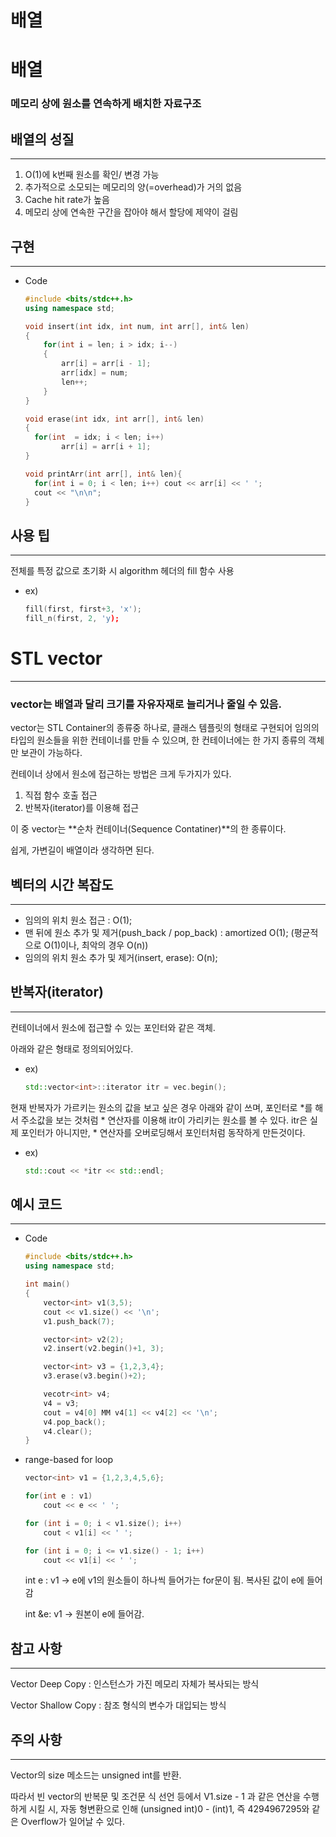 # 배열

# 배열

### 메모리 상에 원소를 연속하게 배치한 자료구조

## 배열의 성질

---

1. O(1)에 k번째 원소를 확인/ 변경 가능
2. 추가적으로 소모되는 메모리의 양(=overhead)가 거의 없음
3. Cache hit rate가 높음
4. 메모리 상에 연속한 구간을 잡아야 해서 할당에 제약이 걸림

## 구현

---

- Code
    
    ```cpp
    #include <bits/stdc++.h>
    using namespace std;
    
    void insert(int idx, int num, int arr[], int& len)
    {
    	for(int i = len; i > idx; i--)
    	{
    		arr[i] = arr[i - 1];
    		arr[idx] = num;
    		len++;
    	}
    }
    
    void erase(int idx, int arr[], int& len)
    {
      for(int  = idx; i < len; i++)
    		arr[i] = arr[i + 1];
    }
    
    void printArr(int arr[], int& len){
      for(int i = 0; i < len; i++) cout << arr[i] << ' ';
      cout << "\n\n";
    }
    
    ```
    

## 사용 팁

---

전체를 특정 값으로 초기화 시 algorithm 헤더의 fill 함수 사용

- ex)
    
    ```cpp
    fill(first, first+3, 'x');
    fill_n(first, 2, 'y);
    ```
    

# STL vector

---

### vector는 배열과 달리 크기를 자유자재로 늘리거나 줄일 수 있음.

vector는 STL Container의 종류중 하나로, 클래스 템플릿의 형태로 구현되어 임의의 타입의 원소들을 위한 컨테이너를 만들 수 있으며, 한 컨테이너에는 한 가지 종류의 객체만 보관이 가능하다.

컨테이너 상에서 원소에 접근하는 방법은 크게 두가지가 있다.

1. 직접 함수 호출 접근
2. 반복자(iterator)를 이용해 접근

이 중 vector는 **순차 컨테이너(Sequence Contatiner)**의 한 종류이다.

쉽게, 가변길이 배열이라 생각하면 된다.

## 벡터의 시간 복잡도

---

- 임의의 위치 원소 접근 : O(1);
- 맨 뒤에 원소 추가 및 제거(push_back / pop_back) : amortized O(1); (평균적으로 O(1)이나, 최악의 경우 O(n))
- 임의의 위치 원소 추가 및 제거(insert, erase): O(n);

## 반복자(iterator)

---

컨테이너에서 원소에 접근할 수 있는 포인터와 같은 객체.

아래와 같은 형태로 정의되어있다.

- ex)
    
    ```cpp
    std::vector<int>::iterator itr = vec.begin();
    ```
    

현재 반복자가 가르키는 원소의 값을 보고 싶은 경우 아래와 같이 쓰며, 포인터로 *를 해서 주소값을 보는 것처럼 * 연산자를 이용해 itr이 가리키는 원소를 볼 수 있다. itr은 실제 포인터가 아니지만, * 연산자를 오버로딩해서 포인터처럼 동작하게 만든것이다.

- ex)
    
    ```cpp
    std::cout << *itr << std::endl;
    ```
    

## 예시 코드

---

- Code
    
    ```cpp
    #include <bits/stdc++.h>
    using namespace std;
    
    int main()
    {
    	vector<int> v1(3,5);
    	cout << v1.size() << '\n';
    	v1.push_back(7);
    
    	vector<int> v2(2);
    	v2.insert(v2.begin()+1, 3);
    
    	vector<int> v3 = {1,2,3,4};
    	v3.erase(v3.begin()+2);
    
    	vecotr<int> v4;
    	v4 = v3;
    	cout = v4[0] MM v4[1] << v4[2] << '\n';
    	v4.pop_back();
    	v4.clear();
    }
    ```
    
- range-based for loop
    
    ```cpp
    vector<int> v1 = {1,2,3,4,5,6};
    
    for(int e : v1)
    	cout << e << ' ';
    
    for (int i = 0; i < v1.size(); i++)
    	cout < v1[i] << ' ';
    
    for (int i = 0; i <= v1.size() - 1; i++)
    	cout << v1[i] << ' ';
    ```
    
    int e : v1 → e에 v1의 원소들이 하나씩 들어가는 for문이 됨. 복사된 값이 e에 들어감
    
    int &e: v1 → 원본이 e에 들어감.
    

## 참고 사항

---

Vector Deep Copy : 인스턴스가 가진 메모리 자체가 복사되는 방식

Vector Shallow Copy : 참조 형식의 변수가 대입되는 방식

## 주의 사항

---

Vector의 size 메소드는 unsigned int를 반환.

따라서 빈 vector의 반복문 및 조건문 식 선언 등에서 V1.size - 1 과 같은 연산을 수행하게 시킬 시, 자동 형변환으로 인해 (unsigned int)0 - (int)1, 즉 4294967295와 같은 Overflow가 일어날 수 있다.